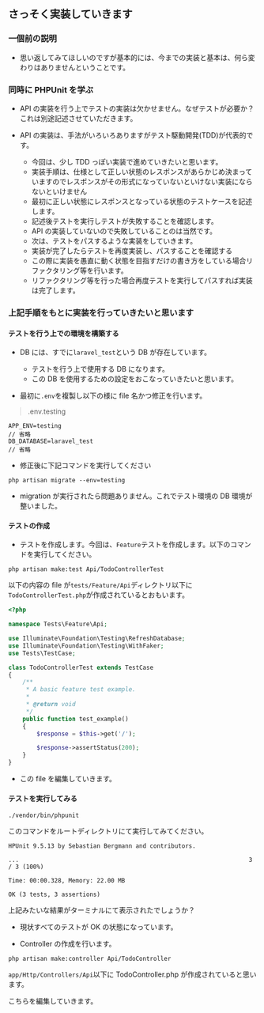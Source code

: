 ## さっそく実装していきます

### 一個前の説明

- 思い返してみてほしいのですが基本的には、今までの実装と基本は、何ら変わりはありませんということです。

### 同時に PHPUnit を学ぶ

- API の実装を行う上でテストの実装は欠かせません。なぜテストが必要か？これは別途記述させていただきます。

- API の実装は、手法がいろいろありますがテスト駆動開発(TDD)が代表的です。
  - 今回は、少し TDD っぽい実装で進めていきたいと思います。
  - 実装手順は、仕様として正しい状態のレスポンスがあらかじめ決まっていますのでレスポンスがその形式になっていないといけない実装にならないといけません
  - 最初に正しい状態にレスポンスとなっている状態のテストケースを記述します。
  - 記述後テストを実行しテストが失敗することを確認します。
  - API の実装していないので失敗していることのは当然です。
  - 次は、テストをパスするような実装をしていきます。
  - 実装が完了したらテストを再度実装し、パスすることを確認する
  - この際に実装を愚直に動く状態を目指すだけの書き方をしている場合リファクタリング等を行います。
  - リファクタリング等を行った場合再度テストを実行してパスすれば実装は完了します。

### 上記手順をもとに実装を行っていきたいと思います

#### テストを行う上での環境を構築する

- DB には、すでに`laravel_test`という DB が存在しています。

  - テストを行う上で使用する DB になります。
  - この DB を使用するための設定をおこなっていきたいと思います。

- 最初に`.env`を複製し以下の様に file 名かつ修正を行います。

> .env.testing

```
APP_ENV=testing
// 省略
DB_DATABASE=laravel_test
// 省略

```

- 修正後に下記コマンドを実行してください

```shell
php artisan migrate --env=testing
```

- migration が実行されたら問題ありません。これでテスト環境の DB 環境が整いました。

#### テストの作成

- テストを作成します。今回は、`Feature`テストを作成します。以下のコマンドを実行してください。

```shell
php artisan make:test Api/TodoControllerTest
```

以下の内容の file が`tests/Feature/Api`ディレクトリ以下に`TodoControllerTest.php`が作成されているとおもいます。

```php
<?php

namespace Tests\Feature\Api;

use Illuminate\Foundation\Testing\RefreshDatabase;
use Illuminate\Foundation\Testing\WithFaker;
use Tests\TestCase;

class TodoControllerTest extends TestCase
{
    /**
     * A basic feature test example.
     *
     * @return void
     */
    public function test_example()
    {
        $response = $this->get('/');

        $response->assertStatus(200);
    }
}

```

- この file を編集していきます。

#### テストを実行してみる

```shell
./vendor/bin/phpunit
```

このコマンドをルートディレクトリにて実行してみてください。

```shell
HPUnit 9.5.13 by Sebastian Bergmann and contributors.

...                                                                 3 / 3 (100%)

Time: 00:00.328, Memory: 22.00 MB

OK (3 tests, 3 assertions)
```

上記みたいな結果がターミナルにて表示されたでしょうか？

- 現状すべてのテストが OK の状態になっています。

- Controller の作成を行います。

```shell
php artisan make:controller Api/TodoController
```

`app/Http/Controllers/Api`以下に TodoController.php が作成されていると思います。

こちらを編集していきます。

```php

```
